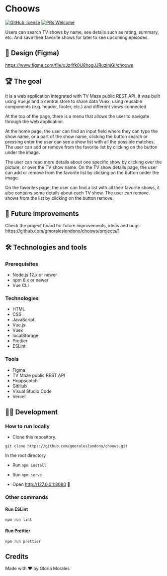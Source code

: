 # Choows

[![GitHub license](https://img.shields.io/github/license/gmoraleslondono/todoly.svg)](https://github.com/gmoraleslondono/todoly/blob/master/LICENSE) [![PRs Welcome](https://img.shields.io/badge/PRs-welcome-brightgreen.svg)](https://egghead.io/series/how-to-contribute-to-an-open-source-project-on-github)

Users can search TV shows by name, see details such as rating, summary, etc. And save their favorite shows for later to see upcoming episodes.

## 🎨 Design (Figma)

https://www.figma.com/file/oJz4fk0U8hogJJRuzInjGI/choows

## 🏆 The goal

It is a web application integrated with TV Maze public REST API. It was built using Vue.js and a central store to share data Vuex, using reusable components (e.g. header, footer, etc.) and different views connected.

At the top of the page, there is a menu that allows the user to navigate through the web application.

At the home page, the user can find an input field where they can type the show name, or a part of the show name, clicking the button search or pressing enter the user can see a show list with all the possible matches. The user can add or remove from the favorite list by clicking on the button under the image.

The user can read more details about one specific show by clicking over the picture, or over the TV show name. On the TV show details page, the user can add or remove from the favorite list by clicking on the button under the image.

On the favorites page, the user can find a list with all their favorite shows, it also contains some details about each TV show. The user can remove shows from the list by clicking on the button remove.

## 🚧 Future improvements

Check the project board for future improvements, ideas and bugs:<br>
https://github.com/gmoraleslondono/choows/projects/1

## 🛠 Technologies and tools

### Prerequisites

- Node.js 12.x or newer
- npm 6.x or newer
- Vue CLI

### Technologies

- HTML
- CSS
- JavaScript
- Vue.js
- Vuex
- localStorage
- Prettier
- ESLint

### Tools

- Figma
- TV Maze public REST API
- Hoppscotch
- GitHub
- Visual Studio Code
- Vercel

## 👷‍♀️ Development

### How to run locally

- Clone this repository.

```
git clone https://github.com/gmoraleslondono/choows.git
```

In the root directory

- Run `npm install`

- Run `npm serve`

- Open http://127.0.0.1:8080 🚀

### Other commands

#### Run ESLint

```
npm run lint
```

#### Run Prettier

```
npm run prettier
```

## Credits

Made with ❤ by Gloria Morales

